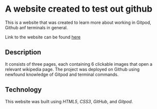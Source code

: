 # A website created to test out github


This is a website that was created to learn more about working in Gitpod, Github anf terminals in general.

Link to the website can be found [here](https://liigalized.github.io/three-streams/)

## Description

It consists of three pages, each containing 6 clickable images that open a relevant wikipedia page. The project was deployed on Github using newfound knowledge of Gitpod and terminal commands.

## Technology

This website was built using *HTML5*, *CSS3*, *GitHub*, and *Gitpod*.
